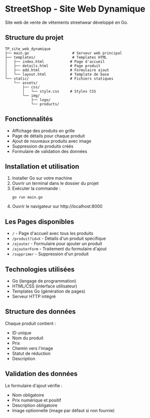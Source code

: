 # StreetShop - Site Web Dynamique

Site web de vente de vêtements streetwear développé en Go.

## Structure du projet

```
TP_site_web_dynamique
├── main.go                    # Serveur web principal
├── templates/                 # Templates HTML
│   ├── index.html            # Page d'accueil
│   ├── details.html          # Page produit
│   ├── add.html              # Formulaire ajout
│   └── layout.html           # Template de base
└── static/                   # Fichiers statiques
    └── assets/
        ├── css/
        │   └── style.css     # Styles CSS
        └── img/
            ├── logo/
            └── products/
```

## Fonctionnalités

- Affichage des produits en grille
- Page de détails pour chaque produit
- Ajout de nouveaux produits avec image
- Suppression de produits créés
- Formulaire de validation des données

## Installation et utilisation

1. Installer Go sur votre machine
2. Ouvrir un terminal dans le dossier du projet
3. Exécuter la commande :
   ```
   go run main.go
   ```
4. Ouvrir le navigateur sur http://localhost:8000

## Les Pages disponibles

- `/` - Page d'accueil avec tous les produits
- `/produit?id=X` - Détails d'un produit spécifique
- `/ajouter` - Formulaire pour ajouter un produit
- `/ajouterForm` - Traitement du formulaire d'ajout
- `/supprimer` - Suppression d'un produit

## Technologies utilisées

- Go (langage de programmation)
- HTML/CSS (interface utilisateur)
- Templates Go (génération de pages)
- Serveur HTTP intégré

## Structure des données

Chaque produit contient :
- ID unique
- Nom du produit
- Prix
- Chemin vers l'image
- Statut de réduction
- Description

## Validation des données

Le formulaire d'ajout vérifie :
- Nom obligatoire
- Prix numérique et positif
- Description obligatoire
- Image optionnelle (image par défaut si non fournie)